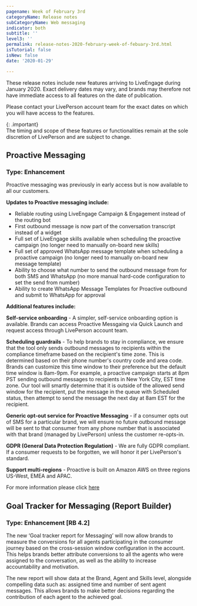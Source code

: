 ```yaml
---
pagename: Week of February 3rd
categoryName: Release notes
subCategoryName: Web messaging
indicator: both
subtitle: ''
level3: ''
permalink: release-notes-2020-february-week-of-febuary-3rd.html
isTutorial: false
isNew: false
date: '2020-01-29'

---
```


These release notes include new features arriving to LiveEngage during January 2020. Exact delivery dates may vary, and brands may therefore not have immediate access to all features on the date of publication.

Please contact your LivePerson account team for the exact dates on which you will have access to the features.

{: .important}  
The timing and scope of these features or functionalities remain at the sole discretion of LivePerson and are subject to change.

## Proactive Messaging
### Type: Enhancement

Proactive messaging was previously in early access but is now available to all our customers.
 
**Updates to Proactive messaging include:**
- Reliable routing using LiveEngage Campaign & Engagement instead of the routing bot
- First outbound message is now part of the conversation transcript instead of a widget
- Full set of LiveEngage skills available when scheduling the proactive campaign (no longer need to manually on-board new skills)
- Full set of approved WhatsApp message template when scheduling a proactive campaign (no longer need to manually on-board new message template)
- Ability to choose what number to send the outbound message from for both SMS and WhatsApp (no more manual hard-code configuration to set the send from number)
- Ability to create WhatsApp Message Templates for Proactive outbound and submit to WhatsApp for approval
 
**Additional features include:**

**Self-service onboarding** -  A simpler, self-service onboarding option is available. Brands can access Proactive Messgaing via Quick Launch and request access through LivePerson account team.
 
**Scheduling guardrails** - To help brands to stay in compliance, we ensure that the tool only sends outbound messages to recipients within the compliance timeframe based on the recipient's time zone. This is determined based on their phone number's country code and area code. Brands can customize this time window to their preference but the default time window is 8am-9pm. For example, a proactive campaign starts at 8pm PST sending outbound messages to recipients in New York City, EST time zone. Our tool will smartly determine that it is outside of the allowed send window for the recipient, put the message in the queue with Scheduled status, then attempt to send the message the next day at 8am EST for the recipient.
 
**Generic opt-out service for Proactive Messaging** - if a consumer opts out of SMS for a particular brand, we will ensure no future outbound message will be sent to that consumer from any phone number that is associated with that brand (managed by LivePerson) unless the customer re-opts-in. 
 
**GDPR (General Data Protection Regulation)** - We are fully GDPR compliant. If a consumer requests to be forgotten, we will honor it per LivePerson's standard. 
 
**Support multi-regions** - Proactive is built on Amazon AWS on three regions US-West, EMEA and APAC. 
 
For more information please click [here](https://knowledge.liveperson.com/messaging-channels-proactive-messaging-proactive-messaging-overview.html)

## Goal Tracker for Messaging (Report Builder)
### Type: Enhancement [RB 4.2]

The new ‘Goal tracker report for Messaging’ will now allow brands to measure the conversions for all agents participating in the consumer journey based on the cross-session window configuration in the account. This helps brands better attribute conversions to all the agents who were assigned to the conversation, as well as the ability to increase accountability and motivation. 

The new report will show data at the Brand, Agent and Skills level, alongside compelling data such as: assigned time and number of sent agent messages. This allows brands to make better decisions regarding the contribution of each agent to the achieved goal.
